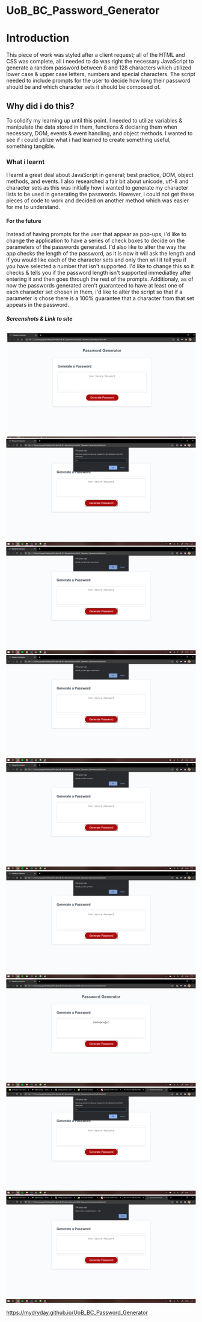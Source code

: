 # UoB_BC_Password_Generator

# Introduction
This piece of work was styled after a client request; all of the HTML and CSS was complete, all i needed to do was right the necessary JavaScript to generate a random password between 8 and 128 characters which utilized lower case & upper case letters, numbers and special characters. The script needed to include prompts for the user to decide how long their password should be and which character sets it should be composed of.

## Why did i do this?
To solidify my learning up until this point. I needed to utilize variables & manipulate the data stored in them, functions & declaring them when necessary, DOM, events & event handling, and object methods.
I wanted to see if i could utilize what i had learned to create something useful, something tangible.

### What i learnt
I learnt a great deal about JavaScript in general; best practice, DOM, object methods, and events. 
I also researched a fair bit about unicode, utf-8 and character sets as this was initially how i wanted to generate my character lists to be used in generating the passwords. However, i could not get these pieces of code to work and decided on another method which was easier for me to understand.

#### For the future
Instead of having prompts for the user that appear as pop-ups, i'd like to change the application to have a series of check boxes to decide on the parameters of the passwords generated.
I'd also like to alter the way the app checks the length of the password, as it is now it will ask the length and if you would like each of the character sets and only then will it tell you if you have selected a number that isn't supported. I'd like to change this so it checks & tells you if the password length isn't supported immediatley after entering it and then goes through the rest of the prompts.
Additionaly, as of now the passwords generated aren't guaranteed to have at least one of each character set chosen in them, i'd like to alter the script so that if a parameter is chose there is a 100% guarantee that a character from that set appears in the password.

##### Screenshots & Link to site

![Screenshot #1](/images/1.png)
![Screenshot #2](/images/2.png)
![Screenshot #3](/images/3.png)
![Screenshot #4](/images/4.png)
![Screenshot #5](/images/5.png)
![Screenshot #6](/images/6.png)
![Screenshot #7](/images/7.png)
![Screenshot #8](/images/8.png)
![Screenshot #9](/images/9.png)

https://mydryday.github.io/UoB_BC_Password_Generator
